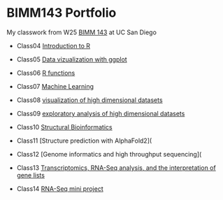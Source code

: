 # BIMM143 Portfolio

My classwork from W25 [BIMM 143](https://bioboot.github.io/bimm143_W25/) at UC San Diego

- Class04 [Introduction to R](https://htmlpreview.github.io/?https://raw.githubusercontent.com/Yaniv-Iny/bimm143_github/refs/heads/main/class4/class4.html)

- Class05 [Data vizualization with ggplot](https://htmlpreview.github.io/?file:///Users/yaniviny/Desktop/BIMM143/bimm143_github/Class05/class05.html)

- Class06 [R functions](https://htmlpreview.github.io/?https://raw.githubusercontent.com/Yaniv-Iny/bimm143_github/refs/heads/main/Class06_files/Class06.html)

- Class07 [Machine Learning](https://htmlpreview.github.io/?https://raw.githubusercontent.com/Yaniv-Iny/bimm143_github/refs/heads/main/Class07/Class%2007.html)

- Class08 [visualization of high dimensional datasets](https://htmlpreview.github.io/?https://raw.githubusercontent.com/Yaniv-Iny/bimm143_github/refs/heads/main/Class%2008/Class%2008.html)

- Class09 [exploratory analysis of high dimensional datasets](https://htmlpreview.github.io/?https://raw.githubusercontent.com/Yaniv-Iny/bimm143_github/refs/heads/main/Class%2009/class%2009.html)

- Class10 [Structural Bioinformatics](https://htmlpreview.github.io/?https://raw.githubusercontent.com/Yaniv-Iny/bimm143_github/refs/heads/main/Class%2010/Class%2010.html)

- Class11 [Structure prediction with AlphaFold2](

- Class12 [Genome informatics and high throughput sequencing](

- Class13 [Transcriptomics, RNA-Seq analysis, and the interpretation of gene lists](https://htmlpreview.github.io/?https://raw.githubusercontent.com/Yaniv-Iny/bimm143_github/refs/heads/main/Class13/Class13.html)

- Class14 [RNA-Seq mini project](https://htmlpreview.github.io/?https://raw.githubusercontent.com/Yaniv-Iny/bimm143_github/refs/heads/main/Class%2014%20mini%20project/Class%2014%20Mini%20Project.html)

  
